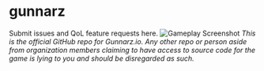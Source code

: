# gunnarz
Submit issues and QoL feature requests here.
![Gameplay Screenshot](https://media.discordapp.net/attachments/873241962092847135/1013995709818732576/download_5.png)
*This is the official GitHub repo for Gunnarz.io. Any other repo or person aside from organization members claiming to have access to source code for the game is lying to you and should be disregarded as such.*
